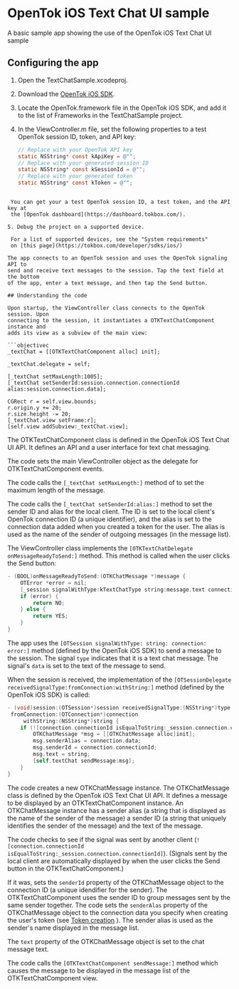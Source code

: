 OpenTok iOS Text Chat UI sample
===============================
A basic sample app showing the use of the OpenTok iOS Text Chat UI sample

## Configuring the app

1. Open the TextChatSample.xcodeproj.

2. Download the [OpenTok iOS SDK](https://tokbox.com/developer/sdks/ios/).

3. Locate the OpenTok.framework file in the OpenTok iOS SDK, and add it to
   the list of Frameworks in the TextChatSample project.

4. In the ViewController.m file, set the following
   properties to a test OpenTok session ID, token, and API key:

   ```objectivec
   // Replace with your OpenTok API key
   static NSString* const kApiKey = @"";
   // Replace with your generated session ID
   static NSString* const kSessionId = @"";
   // Replace with your generated token
   static NSString* const kToken = @"";
  ```

   You can get your a test OpenTok session ID, a test token, and the API key at
   the [OpenTok dashboard](https://dashboard.tokbox.com/).

5. Debug the project on a supported device.

   For a list of supported devices, see the "System requirements"
   on [this page](https://tokbox.com/developer/sdks/ios/)

The app connects to an OpenTok session and uses the OpenTok signaling API to
send and receive text messages to the session. Tap the text field at the bottom
of the app, enter a text message, and then tap the Send button.

## Understanding the code

Upon startup, the ViewController class connects to the OpenTok session. Upon
connecting to the session, it instantiates a OTKTextChatComponent instance and
adds its view as a subview of the main view:

```objectivec
_textChat = [[OTKTextChatComponent alloc] init];

_textChat.delegate = self;

[_textChat setMaxLength:1005];
[_textChat setSenderId:session.connection.connectionId alias:session.connection.data];

CGRect r = self.view.bounds;
r.origin.y += 20;
r.size.height -= 20;
[_textChat.view setFrame:r];
[self.view addSubview:_textChat.view];
```

The OTKTextChatComponent class is defined in the OpenTok iOS Text Chat UI API.
It defines an API and a user interface for text chat messaging.

The code sets the main ViewController object as the delegate for
OTKTextChatComponent events.

The code calls the `[_textChat setMaxLength:]` method of to set the maximum length of the message.

The code calls the `[_textChat setSenderId:alias:]` method to set the sender ID and alias for
the local client. The ID is set to the local client's OpenTok connection ID (a unique identifier),
and the alias is set to the connection data added when you created a token for the user. The alias
is used as the name of the sender of outgoing messages (in the message list).

The ViewController class implements the
`[OTKTextChatDelegate onMessageReadyToSend:]` method. This method is called when
the user clicks the Send button:

```objectivec
- (BOOL)onMessageReadyToSend:(OTKChatMessage *)message {
    OTError *error = nil;
    [_session signalWithType:kTextChatType string:message.text connection:nil error:&error];
    if (error) {
        return NO;
    } else {
        return YES;
    }
}
```

The app uses the `[OTSession signalWithType: string: connection: error:]` method
(defined by the OpenTok iOS SDK) to send a message to the session. The signal
`type` indicates that it is a text chat message. The signal's `data` is set to
the text of the message to send.

When the session is received, the implementation of the
`[OTSessionDelegate receivedSignalType:fromConnection:withString:]` method 
(defined by the OpenTok iOS SDK) is called:

```objectivec
- (void)session:(OTSession*)session receivedSignalType:(NSString*)type
 fromConnection:(OTConnection*)connection
     withString:(NSString*)string {
    if (![connection.connectionId isEqualToString:_session.connection.connectionId]) {
        OTKChatMessage *msg = [[OTKChatMessage alloc]init];
        msg.senderAlias = connection.data;
        msg.senderId = connection.connectionId;
        msg.text = string;
        [self.textChat sendMessage:msg];
    }
}
```

The code creates a new OTKChatMessage instance. The OTKChatMessage class is
defined by the OpenTok iOS Text Chat UI API. It defines a message to be
displayed by an OTKTextChatComponent instance. An OTKChatMessage instance has
a sender alias (a string that is displayed as the name of the sender of the message)
a sender ID (a string that uniquely identifies the sender of the message) and the text
of the message.

The code checks to see if the signal was sent by another client
(`![connection.connectionId isEqualToString:_session.connection.connectionId]`). (Signals
sent by the local client are automatically displayed by when the user clicks the Send button
in the OTKTextChatComponent.)

If it was, sets the `senderId` property of the OTKChatMessage object to the
connection ID (a unique idendifier for the sender). The OTKTextChatComponent uses
the sender ID to group messages sent by the same sender together. The code sets
the `senderAlas` property of the OTKChatMessage object to the connection data you
specify when creating the user's token (see [Token creation](https://tokbox.com/developer/guides/create-token/) ). The sender
alias is used as the sender's name displayed in the message list.

The `text` property of the OTKChatMessage object is set to the chat message
text.

The code calls the `[OTKTextChatComponent sendMessage:]` method 
which causes the message to be displayed in the message list of the
OTKTextChatComponent view.